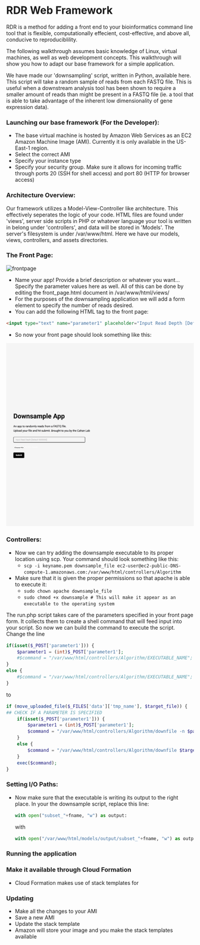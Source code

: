 # RDR Web Framework

RDR is a method for adding a front end to your bioinformatics command line tool that is flexible, computationally effecient, cost-effective, and above all, conducive to reproduciblility.

The following walkthrough assumes basic knowledge of Linux, virtual machines, as well as web development concepts. This walkthrough will show you how to adapt our base framework for a simple application.

We have made our 'downsampling' script, written in Python, available here. This script will take a random sample of reads from each FASTQ file. This is useful when a downstream analysis tool has been shown to require a smaller amount of reads than might be present in a FASTQ file (ie. a tool that is able to take advantage of the inherent low dimensionality of gene expression data).

### Launching our base framework (For the Developer):
- The base virtual machine is hosted by Amazon Web Services as an EC2 Amazon Machine Image (AMI). Currently it is only available in the US-East-1 region.
- Select the correct AMI
- Specify your instance type
- Specify your security group. Make sure it allows for incoming traffic through ports 20 (SSH for shell access) and port 80 (HTTP for browser access)

### Architecture Overview:
Our framework utilizes a Model-View-Controller like architecture. This effectively seperates the logic of your code. HTML files are found under 'views', server side scripts in PHP or whatever language your tool is written in belong under 'controllers', and data will be stored in 'Models'. The server's filesystem is under /var/www/html. Here we have our models, views, controllers, and assets directories.

### The Front Page:
![frontpage](md_images/blank_front_page.jpg)
- Name your app! Provide a brief description or whatever you want... Specify the parameter values here as well. All of this can be done by editing the front_page.html document in /var/www/html/views/
- For the purposes of the downsampling application we will add a form element to specify the number of reads desired.
- You can add the following HTML tag to the front page:
```html
<input type="text" name="parameter1" placeholder="Input Read Depth [Default 5000000]"/>
```
- So now your front page should look something like this:

![frontpage](md_images/downsample_front_page.JPEG)

### Controllers:
- Now we can try adding the downsample executable to its proper location using scp. Your command should look something like this:
    - ```scp -i keyname.pem downsample_file ec2-user@ec2-public-DNS-compute-1.amazonaws.com:/var/www/html/controllers/Algorithm```
- Make sure that it is given the proper permissions so that apache is able to execute it:
    - ```sudo chown apache downsample_file``` 
    - ```sudo chmod +x downsample # This will make it appear as an executable to the operating system```

The run.php script takes care of the parameters specified in your front page form. It collects them to create a shell command that will feed input into your script.
So now we can build the command to execute the script. Change the line
```php
if(isset($_POST['parameter1'])) {
    $parameter1 = (int)$_POST['parameter1'];
    #$command = "/var/www/html/controllers/Algorithm/EXECUTABLE_NAME";
}
else {
    #$command = "/var/www/html/controllers/Algorithm/EXECUTABLE_NAME";
}
```

to 

```php
if (move_uploaded_file($_FILES['data']['tmp_name'], $target_file)) {
## CHECK IF A PARAMETER IS SPECIFIED
    if(isset($_POST['parameter1'])) {
        $parameter1 = (int)$_POST['parameter1'];
        $command = "/var/www/html/controllers/Algorithm/downfile -n $parameter1 $target_file";
    }
    else {
        $command = "/var/www/html/controllers/Algorithm/downfile $target_file";
    }
    exec($command);
}
```

### Setting I/O Paths:
- Now make sure that the executable is writing its output to the right place. In your the downsample script, replace this line:
    ```python
    with open("subset_"+fname, "w") as output:
    ```
    with
    
    ```python
    with open("/var/www/html/models/output/subset_"+fname, "w") as output:
    ```
### Running the application

### Make it available through Cloud Formation
- Cloud Formation makes use of stack templates for 

### Updating
- Make all the changes to your AMI
- Save a new AMI
- Update the stack template
- Amazon will store your image and you make the stack templates available
